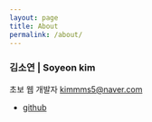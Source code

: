 ```yaml
---
layout: page
title: About
permalink: /about/
---
```


### 김소연 | Soyeon kim
초보 웹 개발자
kimmms5@naver.com
- [github](https://github.com/soyeongold)

